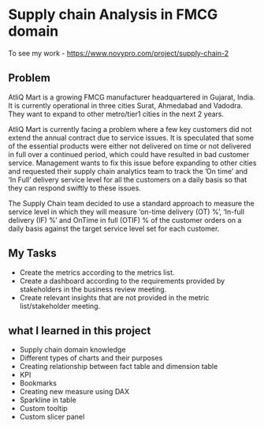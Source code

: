 # Supply chain Analysis in FMCG domain

To see my work - https://www.novypro.com/project/supply-chain-2


## Problem

AtliQ Mart is a growing FMCG manufacturer headquartered in Gujarat, India. It is currently operational in three cities Surat, Ahmedabad and Vadodra. They want to expand to other metro/tier1 cities in the next 2 years.

AtliQ Mart is currently facing a problem where a few key customers did not extend the annual contract due to service issues. It is speculated that some of the essential products were either not delivered on time or not delivered in full over a continued period, which could have resulted in bad customer service. Management wants to fix this issue before expanding to other cities and requested their supply chain analytics team to track the ’On time’ and ‘In Full’ delivery service level for all the customers on a daily basis so that they can respond swiftly to these issues.

The Supply Chain team decided to use a standard approach to measure the service level in which they will measure ‘on-time delivery (OT) %’, ‘In-full delivery (IF) %’ and OnTime in full (OTIF) % of the customer orders on a daily basis against the target service level set for each customer.

## My Tasks

* Create the metrics according to the metrics list.
* Create a dashboard according to the requirements provided by stakeholders in the business review meeting.
* Create relevant insights that are not provided in the metric list/stakeholder meeting.

## what I learned in this project
* Supply chain domain knowledge
* Different types of charts and their purposes
* Creating relationship between fact table and dimension table
* KPI
* Bookmarks
* Creating new measure using DAX
* Sparkline in table
* Custom tooltip
* Custom slicer panel

![]()
